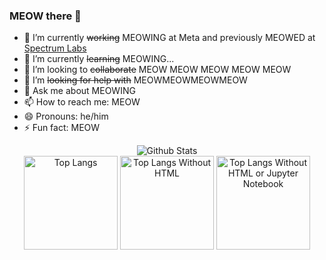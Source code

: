 ### MEOW there 👋

<!--
**erhuve/erhuve** is a ✨ _special_ ✨ repository because its `README.md` (this file) appears on your GitHub profile.

Here are some ideas to get you started:
-->

- 🔭 I’m currently ~~working~~ MEOWING at Meta and previously MEOWED at [Spectrum Labs](https://www.spectrumlabsai.com/)
- 🌱 I’m currently ~~learning~~ MEOWING...
- 👯 I’m looking to ~~collaborate~~ MEOW MEOW MEOW MEOW MEOW
- 🤔 I’m ~~looking for help with~~ MEOWMEOWMEOWMEOW
- 💬 Ask me about MEOWING
- 📫 How to reach me: MEOW
- 😄 Pronouns: he/him
- ⚡ Fun fact: MEOW
<div align="center">
<img alt="Github Stats" src="https://github-readme-stats.vercel.app/api?username=erhuve&count_private=true&show_icons=true&theme=buefy"/></br>
<img alt="Top Langs" height="150px" src="https://github-readme-stats.vercel.app/api/top-langs/?username=erhuve&langs_count=10&theme=buefy&layout=compact"/>
<img alt="Top Langs Without HTML" height="150px" src="https://github-readme-stats.vercel.app/api/top-langs/?username=erhuve&hide=html&langs_count=10&theme=buefy&layout=compact"/>
<img alt="Top Langs Without HTML or Jupyter Notebook" height="150px" src="https://github-readme-stats.vercel.app/api/top-langs/?username=erhuve&hide=html,jupyter%20notebook&langs_count=10&theme=buefy&layout=compact"/>
</div>
